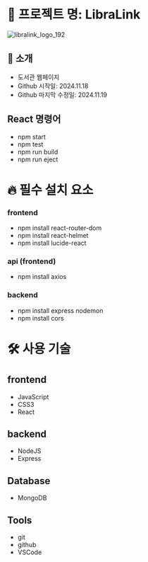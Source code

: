 # 🏫 프로젝트 명: LibraLink
![libralink_logo_192](https://github.com/user-attachments/assets/bb06b1d8-5459-409e-8dff-907be51c717b)
## 🙌 소개
- 도서관 웹페이지
- Github 시작일: 2024.11.18
- Github 마지막 수정일: 2024.11.19

## React 명령어
- npm start
- npm test
- npm run build
- npm run eject


# 🔥 필수 설치 요소
### frontend
- npm install react-router-dom
- npm install react-helmet
- npm install lucide-react
### api (frontend)
- npm install axios

### backend
- npm install express nodemon
- npm install cors


# 🛠 사용 기술
## frontend
- JavaScript
- CSS3
- React
## backend
- NodeJS
- Express
## Database
- MongoDB
## Tools
- git
- github
- VSCode
